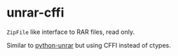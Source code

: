 # unrar-cffi

`ZipFile` like interface to RAR files, read only.

Similar to [python-unrar](https://github.com/matiasb/python-unrar) but using
CFFI instead of ctypes.
